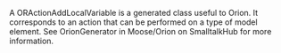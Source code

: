 A ORActionAddLocalVariable is a generated class useful to Orion. It corresponds to an action that can be performed on a type of model element. See OrionGenerator in Moose/Orion on SmalltalkHub for more information.